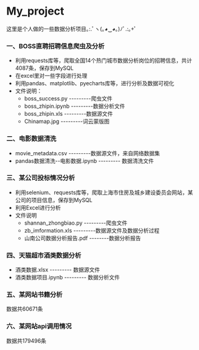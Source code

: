 # My_project

这里是个人做的一些数据分析项目｡:.ﾟヽ(｡◕‿◕｡)ﾉﾟ.:｡+ﾟ

### 一、BOSS直聘招聘信息爬虫及分析

- 利用requests库等，爬取全国14个热门城市数据分析岗位的招聘信息，共计4087条，保存到MySQL
- 在excel里对一些字段进行处理
- 利用pandas、matplotlib、pyecharts库等，进行分析及数据可视化
- 文件说明：
  - boss_success.py      ---------爬虫文件
  - boss_zhipin.ipynb   ---------数据分析文件
  - boss_zhipin.xls   ---------数据源文件
  - Chinamap.jpg    ---------词云蒙版图


### 二、电影数据清洗

- movie_metadata.csv   ---------数据源文件，来自网络数据集
- pandas数据清洗--电影数据.ipynb  --------- 数据清洗文件



### 三、某公司投标情况分析

- 利用selenium、requests库等，爬取上海市住房及城乡建设委员会网站，某公司的项目信息，保存到MySQL
- 利用Excel进行分析
- 文件说明
  - shannan_zhongbiao.py  ---------爬虫文件
  - zb_imformation.xls   ---------数据源文件及数据分析过程
  - 山南公司数据分析报告.pdf   --------数据分析报告



### 四、天猫超市酒类数据分析

- 酒类数据.xlsx    --------- 数据源文件
- 酒类数据项目.ipynb     --------- 数据分析文件

### 五、某网站书籍分析

数据共60671条

### 六、某网站api调用情况

数据共179496条